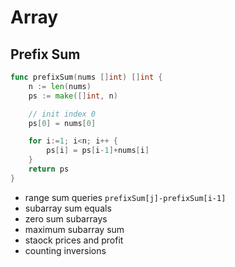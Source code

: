 # Array

## Prefix Sum

```go
func prefixSum(nums []int) []int {
    n := len(nums)
    ps := make([]int, n)

    // init index 0
    ps[0] = nums[0]

    for i:=1; i<n; i++ {
        ps[i] = ps[i-1]+nums[i]
    }
    return ps
}
```

- range sum queries `prefixSum[j]-prefixSum[i-1]`
- subarray sum equals
- zero sum subarrays
- maximum subarray sum
- staock prices and profit
- counting inversions
